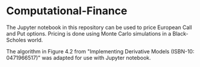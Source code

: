 # Computational-Finance
The Jupyter notebook in this repository can be used to price European Call and Put options. 
Pricing is done using Monte Carlo simulations in a Black-Scholes world. 

The algorithm in Figure 4.2 from "Implementing Derivative Models (ISBN-10: 0471966517)" was adapted for use with Jupyter notebook.
